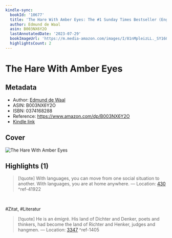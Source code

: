 ```yaml
---
kindle-sync:
  bookId: '10677'
  title: 'The Hare With Amber Eyes: The #1 Sunday Times Bestseller (English Edition)'
  author: Edmund de Waal
  asin: B003NX6Y2O
  lastAnnotatedDate: '2023-07-29'
  bookImageUrl: 'https://m.media-amazon.com/images/I/81nMpleizLL._SY160.jpg'
  highlightsCount: 2
---
```

# The Hare With Amber Eyes
## Metadata
* Author: [Edmund de Waal](<https://www.goodreads.com/search?q=Edmund de Waal>)
* ASIN: B003NX6Y2O
* ISBN: 0374168288
* Reference: https://www.amazon.com/dp/B003NX6Y2O
* [Kindle link](kindle://book?action=open&asin=B003NX6Y2O)

## Cover
![The Hare With Amber Eyes](https://m.media-amazon.com/images/I/81nMpleizLL._SY160.jpg)

## Highlights (1)

> [!quote]
> With languages, you can move from one social situation to another. With languages, you are at home anywhere. — Location: [430](kindle://book?action=open&asin=B003NX6Y2O&location=430) ^ref-41922

<br>

#Zitat, #Literatur

> [!quote]
> He is an émigré. His land of Dichter and Denker, poets and thinkers, had become the land of Richter and Henker, judges and hangmen. — Location: [3347](kindle://book?action=open&asin=B003NX6Y2O&location=3347) ^ref-1405

<br>
